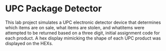 # UPC Package Detector

This lab project simulates a UPC electronic detector device that determines which items are on sale, what items are stolen, and whatitems were attempted to be returned based on a three digit, initial assignment code for each product. A hex display mimicking the shape of each UPC product was displayed on the HEXs. 

